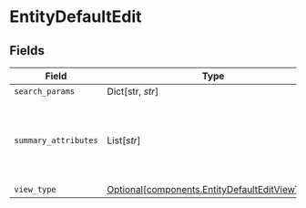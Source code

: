 # EntityDefaultEdit


## Fields

| Field                                                                                                  | Type                                                                                                   | Required                                                                                               | Description                                                                                            | Example                                                                                                |
| ------------------------------------------------------------------------------------------------------ | ------------------------------------------------------------------------------------------------------ | ------------------------------------------------------------------------------------------------------ | ------------------------------------------------------------------------------------------------------ | ------------------------------------------------------------------------------------------------------ |
| `search_params`                                                                                        | Dict[str, *str*]                                                                                       | :heavy_minus_sign:                                                                                     | N/A                                                                                                    |                                                                                                        |
| `summary_attributes`                                                                                   | List[*str*]                                                                                            | :heavy_minus_sign:                                                                                     | List of attribute names that we show in the summary header                                             | email                                                                                                  |
| `view_type`                                                                                            | [Optional[components.EntityDefaultEditViewType]](../../models/components/entitydefaulteditviewtype.md) | :heavy_minus_sign:                                                                                     | N/A                                                                                                    |                                                                                                        |